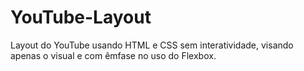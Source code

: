 # YouTube-Layout
Layout do YouTube usando HTML e CSS sem interatividade, visando apenas o visual e com êmfase no uso do Flexbox.
